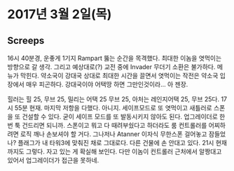 # 2017년 3월 2일(목)

## Screeps
16시 40분경, 운좋게 1기지 Rampart 뚫는 순간을 목격했다. 최대한 이놈을 엿먹이는 방향으로 갈 생각.
그리고 예상대로(?) 교전 중에 Invader 무더기 소환은 불가하다. 메뉴가 막힌다.
약소국이 강대국 상대로 최대한 시간을 끌면서 엿먹이는 작전은 약소국 입장에서 매우 피곤하다. 강대국이야 어택땅 하면 그만인것이라... 아 젠장.

힐러는 힐 25, 무브 25, 밀리는 어택 25 무브 25, 아처는 레인지어택 25, 무브 25다.
17시 55분 현재. 마지막 저항을 다했다.
아니지. 세이프모드로 또 엿먹이고 새틀러로 스폰을 또 건설할 수 있다. 굳이 세이프 모드를 또 발동시키지 않아도 된다. 업그레이더로 한번 툭 건드리면 되니까.
스폰이고 뭐고 다 때려부쉈다고 하더라도 룸 컨트롤러를 어찌하려면 로직 깨나 손보셔야 할 거다.
그나저나 Atanner 이자식 무한스폰 걸어놓고 잠들었나? 플래그가 내 타워3에 맞춰진 채로 그대로다. 다른 건물에 손 안대고 있다.
21시 현재까지도 그렇다. 자고 있는 게 확실해 보인다. 다만 이놈이 컨트롤러 근처에서 알짱대고 있어서 업그레이더가 접근을 못하네.
